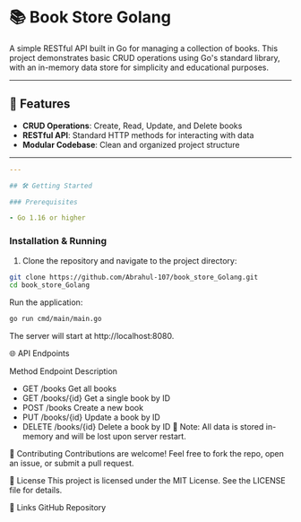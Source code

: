 # 📚 Book Store Golang

A simple RESTful API built in Go for managing a collection of books. This project demonstrates basic CRUD operations using Go's standard library, with an in-memory data store for simplicity and educational purposes.

---

## 🚀 Features

- **CRUD Operations**: Create, Read, Update, and Delete books  
- **RESTful API**: Standard HTTP methods for interacting with data  
- **Modular Codebase**: Clean and organized project structure  

---

```yaml
---

## 🛠️ Getting Started

### Prerequisites

- Go 1.16 or higher
```

### Installation & Running

1. Clone the repository and navigate to the project directory:

```bash
git clone https://github.com/Abrahul-107/book_store_Golang.git
cd book_store_Golang
```
Run the application:
```bash
go run cmd/main/main.go
```
The server will start at http://localhost:8080.

🌐 API Endpoints

Method	Endpoint	Description
- GET	/books	Get all books
- GET	/books/{id}	Get a single book by ID
- POST	/books	Create a new book
- PUT	/books/{id}	Update a book by ID
- DELETE	/books/{id}	Delete a book by ID
📌 Note: All data is stored in-memory and will be lost upon server restart.

🤝 Contributing
Contributions are welcome! Feel free to fork the repo, open an issue, or submit a pull request.

📄 License
This project is licensed under the MIT License. See the LICENSE file for details.

🔗 Links
GitHub Repository
